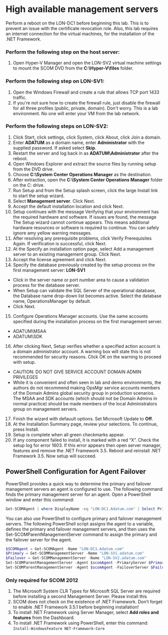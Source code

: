 # High available management servers

Perform a reboot on the LON-DC1 before beginning this lab. This is to prevent an issue with the certificate revocation role. Also, this lab requires an internet connection for the virtual machines, for the installation of the .NET Framework.

### Perform the following step on the host server:
1. Open Hyper-V Manager and open the LON-SV2 virtual machine settings to mount the SCOM DVD from the **C:\Hyper-V\files** folder.

### Perform the following step on LON-SV1:
1. Open the Windows Firewall and create a rule that allows TCP port 1433 traffic.
2. If you're not sure how to create the firewall rule, just disable the firewall for all three profiles (public, private, domain). Don't worry. This is a lab environment. No one will enter your VM from the lab network.

### Perform the following steps on LON-SV2:
1. Click Start, click settings, click System, click About, click Join a domain.
2. Enter **ADATUM** as a domain name, enter **Administrator** with the supplied password. If asked select **Skip**.
3. Restart the server and log back in as **ADATUM\Administrator** after the reboot.
4. Open Windows Explorer and extract the source files by running setup from the DVD drive.
5. Choose **C:\System Center Operations Manager** as the destination.
6. After extraction, open the **C:\System Center Operations Manager** folder on the C: drive.
7. Run Setup and from the Setup splash screen, click the large Install link to start the setup wizard.
8. Select **Management server**. Click Next.
9. Accept the default installation location and click Next.
10. Setup continues with the message Verifying that your environment has the required hardware and software. If issues are found, the message The Setup wizard cannot continue appears. This means additional hardware resources or software is required to continue. You can safely ignore amy yellow warning messages.
11. After resolving any prerequisite problems, click Verify Prerequisites Again. If verification is successful, click Next. 
12. At the Specify an installation option page, select Add a management server to an existing management group. Click Next.
13. Accept the license agreement and click Next.
14. Specify the database previously created by the setup process on the first management server: **LON-SV1**
  - Click in the server name or port number area to cause a validation process for the database server.
  - When Setup can validate the SQL Server of the operational database, the Database name drop-down list becomes active. Select the database name, OperationsManager by default.
  - Click Next. 
15. Configure Operations Manager accounts. Use the same accounts specified during the installation process on the first management server.
  - ADATUM\MSAA
  - ADATUM\SDK
16. After clicking Next, Setup verifies whether a specified action account is a domain administrator account. A warning box will state this is not recommended for security reasons. Click OK on the warning to proceed with setup.
  - CAUTION: DO NOT GIVE SERVICE ACCOUNT DOMAIN ADMIN PRIVILEGES
  - While it is convenient and often seen in lab and demo environments, the authors do not recommend making OpsMgr service accounts members of the Domain Admins global security group in production scenarios. The MSAA and SDK accounts (which should not be Domain Admins in normal practice) should be made members of the local Administrators group on management servers.
17. Finish the wizard with defauult options. Set Microsoft Update to **Off**.
18. At the Installation Summary page, review your selections. To continue, press Install.
19. Setup is complete when all green checkmarks appear.
20. If any component failed to install, it is marked with a red “X”. Check the setup log for error 1603. If this error appears then open server manager, features and remove the .NET Framework 3.5. Reboot and reinstall .NET Framework 3.5. Now setup will succeed.


## PowerShell Configuration for Agent Failover
PowerShell provides a quick way to determine the primary and failover management servers an agent is configured to use. The following command finds the primary management server for an agent. Open a PowerShell window and enter this command:
```powershell
Get-SCOMAgent | where DisplayName -eq "LON-DC1.Adatum.com" | Select PrimaryManagementServerName
```
You can also use PowerShell to configure primary and failover management servers. The following PowerShell script assigns the agent to a variable, defines the primary and failover management servers, and then uses the Set-SCOMParentManagementServer command to assign the primary and the failover server for the agent.
```powershell
$SCOMAgent = Get-SCOMAgent -Name "LON-DC1.Adatum.com"
$Primary = Get-SCOMManagementServer -Name "LON-SV1.adatum.com"
$Failover = Get-SCOMManagementServer -Name "LON-SV2.adatum.com"
Set-SCOMParentManagementServer -Agent $scomAgent -PrimaryServer $Primary
Set-SCOMParentManagementServer -Agent $scomAgent -FailoverServer $Failover
```


### Only required for SCOM 2012
1. The Microsoft System CLR Types for Microsoft SQL Server are required before installing a second Management Server. Please install this
2. SCOM does not check on the existence of .NET Framework. Don’t forget to enable  .NET Framework 3.5.1 before beginning installation!
3. To install .NET Framework using Server Manager, select **Add roles and features** from the Dashboard.
4. To install .NET Framework using PowerShell, enter this command: ```Install-WindowsFeature NET-Framework-Core```
